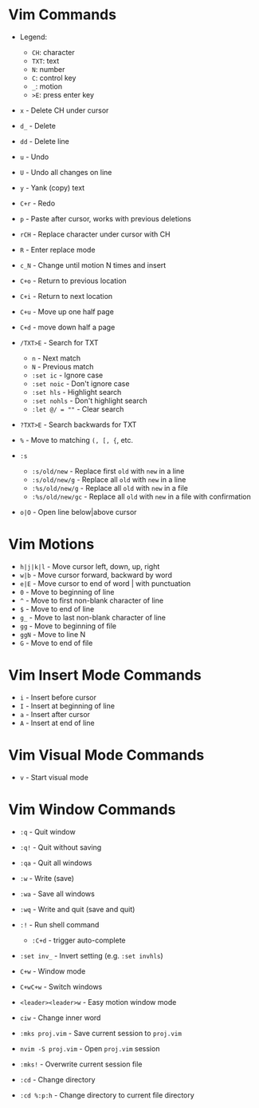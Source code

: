 # Vim Commands

- Legend:

  - `CH`: character
  - `TXT`: text
  - `N`: number
  - `C`: control key
  - `_`: motion
  - `>E`: press enter key

- `x` - Delete CH under cursor
- `d_` - Delete
- `dd` - Delete line
- `u` - Undo
- `U` - Undo all changes on line
- `y` - Yank (copy) text
- `C+r` - Redo
- `p` - Paste after cursor, works with previous deletions
- `rCH` - Replace character under cursor with CH
- `R` - Enter replace mode
- `c_N` - Change until motion N times and insert
- `C+o` - Return to previous location
- `C+i` - Return to next location
- `C+u` - Move up one half page
- `C+d` - move down half a page

- `/TXT>E` - Search for TXT

  - `n` - Next match
  - `N` - Previous match
  - `:set ic` - Ignore case
  - `:set noic` - Don't ignore case
  - `:set hls` - Highlight search
  - `:set nohls` - Don't highlight search
  - `:let @/ = ""` - Clear search

- `?TXT>E` - Search backwards for TXT
- `%` - Move to matching `(, [, {`, etc.

- `:s`

  - `:s/old/new` - Replace first `old` with `new` in a line
  - `:s/old/new/g` - Replace all `old` with `new` in a line
  - `:%s/old/new/g` - Replace all `old` with `new` in a file
  - `:%s/old/new/gc` - Replace all `old` with `new` in a file with confirmation

- `o|O` - Open line below|above cursor

# Vim Motions

- `h|j|k|l` - Move cursor left, down, up, right
- `w|b` - Move cursor forward, backward by word
- `e|E` - Move cursor to end of word | with punctuation
- `0` - Move to beginning of line
- `^` - Move to first non-blank character of line
- `$` - Move to end of line
- `g_` - Move to last non-blank character of line
- `gg` - Move to beginning of file
- `ggN` - Move to line N
- `G` - Move to end of file

# Vim Insert Mode Commands

- `i` - Insert before cursor
- `I` - Insert at beginning of line
- `a` - Insert after cursor
- `A` - Insert at end of line

# Vim Visual Mode Commands

- `v` - Start visual mode

# Vim Window Commands

- `:q` - Quit window
- `:q!` - Quit without saving
- `:qa` - Quit all windows
- `:w` - Write (save)
- `:wa` - Save all windows
- `:wq` - Write and quit (save and quit)
- `:!` - Run shell command
  - `:C+d` - trigger auto-complete
- `:set inv_` - Invert setting (e.g. `:set invhls`)
- `C+w` - Window mode
- `C+wC+w` - Switch windows
- `<leader><leader>w` - Easy motion window mode
- `ciw` - Change inner word

- `:mks proj.vim` - Save current session to `proj.vim`
- `nvim -S proj.vim` - Open `proj.vim` session
- `:mks!` - Overwrite current session file

- `:cd` - Change directory
- `:cd %:p:h` - Change directory to current file directory
